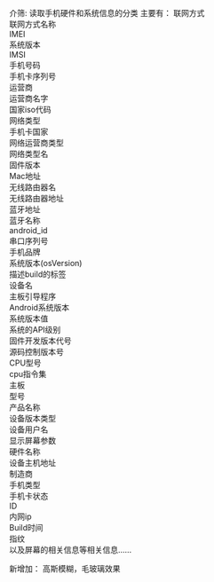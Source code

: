 介筛:
读取手机硬件和系统信息的分类
主要有：
联网方式</br>
联网方式名称</br>
IMEI</br>
系统版本</br>
IMSI</br>
手机号码</br>
手机卡序列号</br>
运营商</br>
运营商名字</br>
国家iso代码</br>
网络类型</br>
手机卡国家</br>
网络运营商类型</br>
网络类型名</br>
固件版本</br>
Mac地址</br>
无线路由器名</br>
无线路由器地址</br>
蓝牙地址</br>
蓝牙名称</br>
android_id</br>
串口序列号</br>
手机品牌</br>
系统版本(osVersion)</br>
描述build的标签</br>
设备名</br>
主板引导程序</br>
Android系统版本</br>
系统版本值</br>
系统的API级别</br>
固件开发版本代号</br>
源码控制版本号</br>
CPU型号</br>
cpu指令集</br>
主板</br>
型号</br>
产品名称</br>
设备版本类型</br>
设备用户名</br>
显示屏幕参数</br>
硬件名称</br>
设备主机地址</br>
制造商</br>
手机类型</br>
手机卡状态</br>
ID</br>
内网ip</br>
Build时间</br>
指纹</br>
以及屏幕的相关信息等相关信息……



新增加：
高斯模糊，毛玻璃效果

